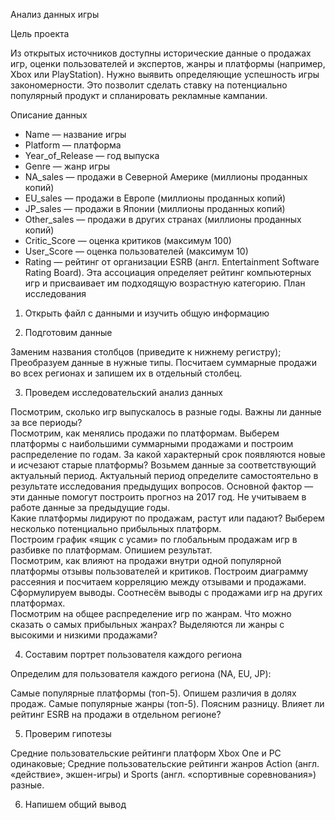 Анализ данных игры

Цель проекта

Из открытых источников доступны исторические данные о продажах игр, оценки пользователей и экспертов, жанры и платформы (например, Xbox или PlayStation). Нужно выявить определяющие успешность игры закономерности. Это позволит сделать ставку на потенциально популярный продукт и спланировать рекламные кампании.

Описание данных

- Name — название игры
- Platform — платформа
- Year_of_Release — год выпуска
- Genre — жанр игры
- NA_sales — продажи в Северной Америке (миллионы проданных копий)
- EU_sales — продажи в Европе (миллионы проданных копий)
- JP_sales — продажи в Японии (миллионы проданных копий)
- Other_sales — продажи в других странах (миллионы проданных копий)
- Critic_Score — оценка критиков (максимум 100)
- User_Score — оценка пользователей (максимум 10)
- Rating — рейтинг от организации ESRB (англ. Entertainment Software Rating Board). Эта ассоциация определяет рейтинг компьютерных игр и присваивает им подходящую возрастную категорию.
План исследования
1. Открыть файл с данными и изучить общую информацию

2. Подготовим данные

Заменим названия столбцов (приведите к нижнему регистру);
Преобразуем данные в нужные типы.
Посчитаем суммарные продажи во всех регионах и запишем их в отдельный столбец.

3. Проведем исследовательский анализ данных

Посмотрим, сколько игр выпускалось в разные годы. Важны ли данные за все периоды?<br>
Посмотрим, как менялись продажи по платформам. Выберем платформы с наибольшими суммарными продажами и построим распределение по годам. За какой характерный срок появляются новые и исчезают старые платформы?
Возьмем данные за соответствующий актуальный период. Актуальный период определите самостоятельно в результате исследования предыдущих вопросов. Основной фактор — эти данные помогут построить прогноз на 2017 год.
Не учитываем в работе данные за предыдущие годы.<br>
Какие платформы лидируют по продажам, растут или падают? Выберем несколько потенциально прибыльных платформ.<br>
Построим график «ящик с усами» по глобальным продажам игр в разбивке по платформам. Опишием результат.<br>
Посмотрим, как влияют на продажи внутри одной популярной платформы отзывы пользователей и критиков. Построим диаграмму рассеяния и посчитаем корреляцию между отзывами и продажами. Сформулируем выводы.
Соотнесём выводы с продажами игр на других платформах.<br>
Посмотрим на общее распределение игр по жанрам. Что можно сказать о самых прибыльных жанрах? Выделяются ли жанры с высокими и низкими продажами?<br>

4. Составим портрет пользователя каждого региона

Определим для пользователя каждого региона (NA, EU, JP):

Самые популярные платформы (топ-5). Опишем различия в долях продаж.
Самые популярные жанры (топ-5). Поясним разницу.
Влияет ли рейтинг ESRB на продажи в отдельном регионе?

5. Проверим гипотезы

Средние пользовательские рейтинги платформ Xbox One и PC одинаковые;
Средние пользовательские рейтинги жанров Action (англ. «действие», экшен-игры) и Sports (англ. «спортивные соревнования») разные.

6. Напишем общий вывод
